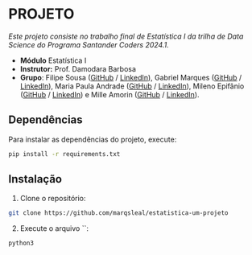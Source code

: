 # PROJETO

_Este projeto consiste no trabalho final de Estatística I da trilha de Data Science do Programa Santander Coders 2024.1._ 

* **Módulo** Estatística I
* **Instrutor:** Prof. Damodara Barbosa
* **Grupo**: Filipe Sousa ([GitHub](https://github.com/filsousa) / [LinkedIn](https://www.linkedin.com/in/filipel-sousa/)), Gabriel Marques ([GitHub](https://github.com/marqsleal) / [LinkedIn](https://www.linkedin.com/in/marqsleal/)), Maria Paula Andrade ([GitHub](https://github.com/MariaPaulaAndrade) / [LinkedIn](https://www.linkedin.com/in/maria-paula-andrade/)), 
Mileno Epifânio ([GitHub](https://github.com/milenoepifanio) / [LinkedIn](https://www.linkedin.com/in/milenoepifanio/)) e Mille Amorin ([GitHub](https://github.com/4m0r1m) / [LinkedIn](https://www.linkedin.com/in/mille-amorim/)).

## Dependências 

Para instalar as dependências do projeto, execute:

```bash
pip install -r requirements.txt
```

## Instalação 

1. Clone o repositório:

```bash
git clone https://github.com/marqsleal/estatistica-um-projeto
```

2. Execute o arquivo ``:

```bash
python3 
```